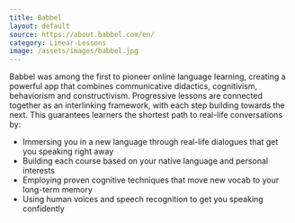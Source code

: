 ```yaml
---
title: Babbel
layout: default
source: https://about.babbel.com/en/
category: Linear-Lessons
image: /assets/images/babbel.jpg
---
```

Babbel was among the first to pioneer online language learning, creating a powerful app that combines communicative didactics, cognitivism, behaviorism and constructivism. Progressive lessons are connected together as an interlinking framework, with each step building towards the next. This guarantees learners the shortest path to real-life conversations by:

- Immersing you in a new language through real-life dialogues that get you speaking right away
- Building each course based on your native language and personal interests
- Employing proven cognitive techniques that move new vocab to your long-term memory
- Using human voices and speech recognition to get you speaking confidently
